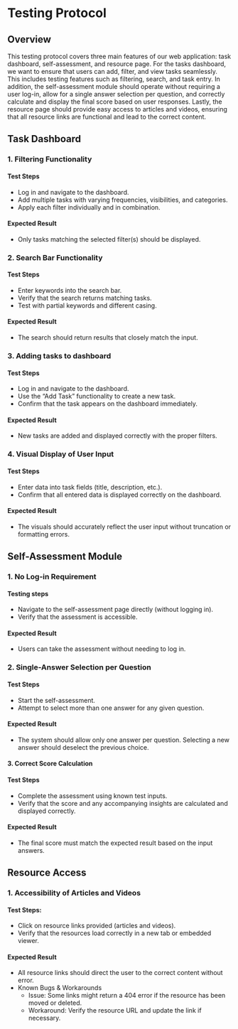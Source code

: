 # Testing Protocol

## Overview
This testing protocol covers three main features of our web application: task dashboard, self-assessment, and resource page. For the tasks dashboard, we want to ensure that users can add, filter, and view tasks seamlessly. This includes testing features such as filtering, search, and task entry. In addition, the self-assessment module should operate without requiring a user log-in, allow for a single answer selection per question, and correctly calculate and display the final score based on user responses. Lastly, the resource page should provide easy access to articles and videos, ensuring that all resource links are functional and lead to the correct content.

## Task Dashboard
### 1. Filtering Functionality 
#### Test Steps
- Log in and navigate to the dashboard.
- Add multiple tasks with varying frequencies, visibilities, and categories.
- Apply each filter individually and in combination.

#### Expected Result
- Only tasks matching the selected filter(s) should be displayed.

### 2. Search Bar Functionality
#### Test Steps
- Enter keywords into the search bar.
- Verify that the search returns matching tasks.
- Test with partial keywords and different casing.

#### Expected Result
- The search should return results that closely match the input.

### 3. Adding tasks to dashboard 
#### Test Steps
- Log in and navigate to the dashboard.
- Use the “Add Task” functionality to create a new task.
- Confirm that the task appears on the dashboard immediately.

#### Expected Result
- New tasks are added and displayed correctly with the proper filters.

### 4. Visual Display of User Input
#### Test Steps
- Enter data into task fields (title, description, etc.).
- Confirm that all entered data is displayed correctly on the dashboard.

#### Expected Result
- The visuals should accurately reflect the user input without truncation or formatting errors.


## Self-Assessment Module
### 1. No Log-in Requirement
#### Testing steps 
- Navigate to the self-assessment page directly (without logging in).
- Verify that the assessment is accessible.

#### Expected Result
- Users can take the assessment without needing to log in.

### 2. Single-Answer Selection per Question
#### Test Steps
- Start the self-assessment.
- Attempt to select more than one answer for any given question.

#### Expected Result
- The system should allow only one answer per question. Selecting a new answer should deselect the previous choice.

#### 3. Correct Score Calculation
#### Test Steps
- Complete the assessment using known test inputs.
- Verify that the score and any accompanying insights are calculated and displayed correctly.

#### Expected Result
- The final score must match the expected result based on the input answers.

## Resource Access
### 1. Accessibility of Articles and Videos
#### Test Steps:
- Click on resource links provided (articles and videos).
- Verify that the resources load correctly in a new tab or embedded viewer.

#### Expected Result
- All resource links should direct the user to the correct content without error.
- Known Bugs & Workarounds
  - Issue: Some links might return a 404 error if the resource has been moved or deleted.
  - Workaround: Verify the resource URL and update the link if necessary.

